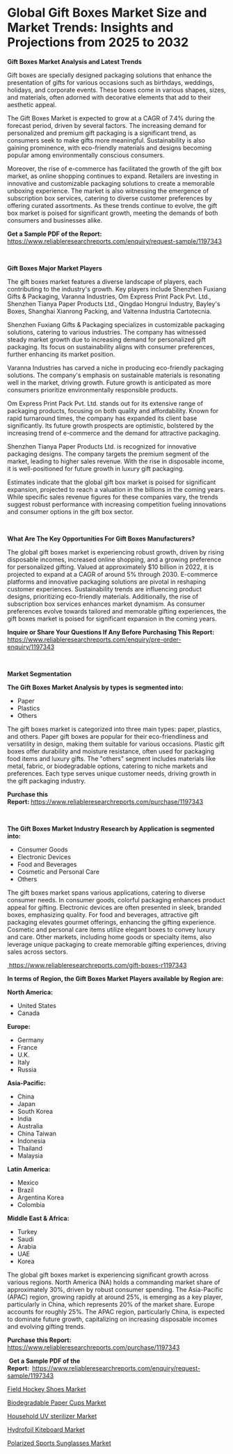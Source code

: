 <p><h1>Global Gift Boxes Market Size and Market Trends: Insights and Projections from 2025 to 2032</h1></p><p><strong>Gift Boxes Market Analysis and Latest Trends</strong></p>
<p><p>Gift boxes are specially designed packaging solutions that enhance the presentation of gifts for various occasions such as birthdays, weddings, holidays, and corporate events. These boxes come in various shapes, sizes, and materials, often adorned with decorative elements that add to their aesthetic appeal.</p><p>The Gift Boxes Market is expected to grow at a CAGR of 7.4% during the forecast period, driven by several factors. The increasing demand for personalized and premium gift packaging is a significant trend, as consumers seek to make gifts more meaningful. Sustainability is also gaining prominence, with eco-friendly materials and designs becoming popular among environmentally conscious consumers. </p><p>Moreover, the rise of e-commerce has facilitated the growth of the gift box market, as online shopping continues to expand. Retailers are investing in innovative and customizable packaging solutions to create a memorable unboxing experience. The market is also witnessing the emergence of subscription box services, catering to diverse customer preferences by offering curated assortments. As these trends continue to evolve, the gift box market is poised for significant growth, meeting the demands of both consumers and businesses alike.</p></p>
<p><strong>Get a Sample PDF of the Report:&nbsp;</strong> <a href="https://www.reliableresearchreports.com/enquiry/request-sample/1197343?utm_campaign=36&utm_medium=2&utm_source=Github&utm_content=ia&utm_term=08022025&utm_id=gift-boxes">https://www.reliableresearchreports.com/enquiry/request-sample/1197343</a></p>
<p>&nbsp;</p>
<p><strong>Gift Boxes Major Market Players</strong></p>
<p><p>The gift boxes market features a diverse landscape of players, each contributing to the industry's growth. Key players include Shenzhen Fuxiang Gifts & Packaging, Varanna Industries, Om Express Print Pack Pvt. Ltd., Shenzhen Tianya Paper Products Ltd., Qingdao Hongrui Industry, Bayley's Boxes, Shanghai Xianrong Packing, and Valtenna Industria Cartotecnia.</p><p>Shenzhen Fuxiang Gifts & Packaging specializes in customizable packaging solutions, catering to various industries. The company has witnessed steady market growth due to increasing demand for personalized gift packaging. Its focus on sustainability aligns with consumer preferences, further enhancing its market position.</p><p>Varanna Industries has carved a niche in producing eco-friendly packaging solutions. The company's emphasis on sustainable materials is resonating well in the market, driving growth. Future growth is anticipated as more consumers prioritize environmentally responsible products.</p><p>Om Express Print Pack Pvt. Ltd. stands out for its extensive range of packaging products, focusing on both quality and affordability. Known for rapid turnaround times, the company has expanded its client base significantly. Its future growth prospects are optimistic, bolstered by the increasing trend of e-commerce and the demand for attractive packaging.</p><p>Shenzhen Tianya Paper Products Ltd. is recognized for innovative packaging designs. The company targets the premium segment of the market, leading to higher sales revenue. With the rise in disposable income, it is well-positioned for future growth in luxury gift packaging.</p><p>Estimates indicate that the global gift box market is poised for significant expansion, projected to reach a valuation in the billions in the coming years. While specific sales revenue figures for these companies vary, the trends suggest robust performance with increasing competition fueling innovations and consumer options in the gift box sector.</p></p>
<p>&nbsp;</p>
<p><strong>What Are The Key Opportunities For Gift Boxes Manufacturers?</strong></p>
<p><p>The global gift boxes market is experiencing robust growth, driven by rising disposable incomes, increased online shopping, and a growing preference for personalized gifting. Valued at approximately $10 billion in 2022, it is projected to expand at a CAGR of around 5% through 2030. E-commerce platforms and innovative packaging solutions are pivotal in reshaping customer experiences. Sustainability trends are influencing product designs, prioritizing eco-friendly materials. Additionally, the rise of subscription box services enhances market dynamism. As consumer preferences evolve towards tailored and memorable gifting experiences, the gift boxes market is poised for significant expansion in the coming years.</p></p>
<p><strong>Inquire or Share Your Questions If Any Before Purchasing This Report:</strong> <a href="https://www.reliableresearchreports.com/enquiry/pre-order-enquiry/1197343?utm_campaign=36&utm_medium=2&utm_source=Github&utm_content=ia&utm_term=08022025&utm_id=gift-boxes">https://www.reliableresearchreports.com/enquiry/pre-order-enquiry/1197343</a></p>
<p>&nbsp;</p>
<p><strong>Market Segmentation</strong></p>
<p><strong>The Gift Boxes Market Analysis by types is segmented into:</strong></p>
<p><ul><li>Paper</li><li>Plastics</li><li>Others</li></ul></p>
<p><p>The gift boxes market is categorized into three main types: paper, plastics, and others. Paper gift boxes are popular for their eco-friendliness and versatility in design, making them suitable for various occasions. Plastic gift boxes offer durability and moisture resistance, often used for packaging food items and luxury gifts. The "others" segment includes materials like metal, fabric, or biodegradable options, catering to niche markets and preferences. Each type serves unique customer needs, driving growth in the gift packaging industry.</p></p>
<p><strong>Purchase this Report:&nbsp;</strong><a href="https://www.reliableresearchreports.com/purchase/1197343?utm_campaign=36&utm_medium=2&utm_source=Github&utm_content=ia&utm_term=08022025&utm_id=gift-boxes">https://www.reliableresearchreports.com/purchase/1197343</a></p>
<p>&nbsp;</p>
<p><strong>The Gift Boxes Market Industry Research by Application is segmented into:</strong></p>
<p><ul><li>Consumer Goods</li><li>Electronic Devices</li><li>Food and Beverages</li><li>Cosmetic and Personal Care</li><li>Others</li></ul></p>
<p><p>The gift boxes market spans various applications, catering to diverse consumer needs. In consumer goods, colorful packaging enhances product appeal for gifting. Electronic devices are often presented in sleek, branded boxes, emphasizing quality. For food and beverages, attractive gift packaging elevates gourmet offerings, enhancing the gifting experience. Cosmetic and personal care items utilize elegant boxes to convey luxury and care. Other markets, including home goods or specialty items, also leverage unique packaging to create memorable gifting experiences, driving sales across sectors.</p></p>
<p><a href="https://www.reliableresearchreports.com/gift-boxes-r1197343?utm_campaign=36&utm_medium=2&utm_source=Github&utm_content=ia&utm_term=08022025&utm_id=gift-boxes">&nbsp;https://www.reliableresearchreports.com/gift-boxes-r1197343</a></p>
<p><strong>In terms of Region, the Gift Boxes Market Players available by Region are:</strong></p>
<p>
    <p> <strong> North America: </strong>
        <ul>
            <li>United States</li>
            <li>Canada</li>
        </ul>
        </p> 
    <p> <strong> Europe: </strong>
        <ul>
            <li>Germany</li>
            <li>France</li>
            <li>U.K.</li>
            <li>Italy</li>
            <li>Russia</li>
        </ul>
        </p> 
    <p> <strong> Asia-Pacific: </strong>
        <ul>
            <li>China</li>
            <li>Japan</li>
            <li>South Korea</li>
            <li>India</li>
            <li>Australia</li>
            <li>China Taiwan</li>
            <li>Indonesia</li>
            <li>Thailand</li>
            <li>Malaysia</li>
        </ul>
        </p> 
    <p> <strong> Latin America: </strong>
        <ul>
            <li>Mexico</li>
            <li>Brazil</li>
            <li>Argentina Korea</li>
            <li>Colombia</li>
        </ul>
        </p> 
    <p> <strong> Middle East & Africa: </strong>
        <ul>
            <li>Turkey</li>
            <li>Saudi</li>
            <li>Arabia</li>
            <li>UAE</li>
            <li>Korea</li>
        </ul>
    </p>
    </p>
<p><p>The global gift boxes market is experiencing significant growth across various regions. North America (NA) holds a commanding market share of approximately 30%, driven by robust consumer spending. The Asia-Pacific (APAC) region, growing rapidly at around 25%, is emerging as a key player, particularly in China, which represents 20% of the market share. Europe accounts for roughly 25%. The APAC region, particularly China, is expected to dominate future growth, capitalizing on increasing disposable incomes and evolving gifting trends.</p></p>
<p><strong>Purchase this Report: </strong><a href="https://www.reliableresearchreports.com/purchase/1197343?utm_campaign=36&utm_medium=2&utm_source=Github&utm_content=ia&utm_term=08022025&utm_id=gift-boxes">https://www.reliableresearchreports.com/purchase/1197343</a></p>
<p>&nbsp;<strong>Get a Sample PDF of the Report:&nbsp;&nbsp;</strong><a href="https://www.reliableresearchreports.com/enquiry/request-sample/1197343?utm_campaign=36&utm_medium=2&utm_source=Github&utm_content=ia&utm_term=08022025&utm_id=gift-boxes">https://www.reliableresearchreports.com/enquiry/request-sample/1197343</a></p>
<p><strong></strong></p>
<p><p><a href="https://github.com/raeezkenedz/Market-Research-Report-List-1/blob/main/field-hockey-shoes-market.md?utm_campaign=36&utm_medium=2&utm_source=Github&utm_content=ia&utm_term=08022025&utm_id=gift-boxes">Field Hockey Shoes Market</a></p><p><a href="https://github.com/genayziben/Market-Research-Report-List-1/blob/main/biodegradable-paper-cups-market.md?utm_campaign=36&utm_medium=2&utm_source=Github&utm_content=ia&utm_term=08022025&utm_id=gift-boxes">Biodegradable Paper Cups Market</a></p><p><a href="https://github.com/meuskocov/Market-Research-Report-List-1/blob/main/household-uv-sterilizer-market.md?utm_campaign=36&utm_medium=2&utm_source=Github&utm_content=ia&utm_term=08022025&utm_id=gift-boxes">Household UV sterilizer Market</a></p><p><a href="https://github.com/binnazcassam/Market-Research-Report-List-1/blob/main/hydrofoil-kiteboard-market.md?utm_campaign=36&utm_medium=2&utm_source=Github&utm_content=ia&utm_term=08022025&utm_id=gift-boxes">Hydrofoil Kiteboard Market</a></p><p><a href="https://github.com/elitasvimal/Market-Research-Report-List-1/blob/main/polarized-sports-sunglasses-market.md?utm_campaign=36&utm_medium=2&utm_source=Github&utm_content=ia&utm_term=08022025&utm_id=gift-boxes">Polarized Sports Sunglasses Market</a></p></p>